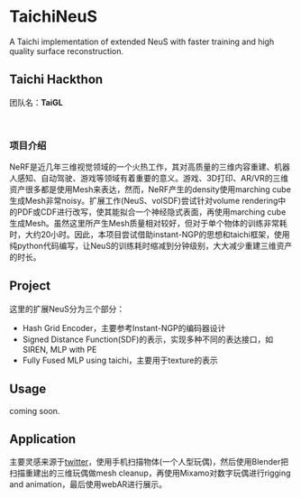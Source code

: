 # TaichiNeuS

A Taichi implementation of extended NeuS with faster training and high quality surface reconstruction.  <br>



## Taichi Hackthon

团队名：**TaiGL**<br>

<br>

### 项目介绍

NeRF是近几年三维视觉领域的一个火热工作，其对高质量的三维内容重建、机器人感知、自动驾驶、游戏等领域有着重要的意义。游戏、3D打印、AR/VR的三维资产很多都是使用Mesh来表达，然而，NeRF产生的density使用marching cube生成Mesh非常noisy。扩展工作(NeuS、volSDF)尝试针对volume rendering中的PDF或CDF进行改写，使其能拟合一个神经隐式表面，再使用marching cube生成Mesh。虽然这里所产生Mesh质量相对较好，但对于单个物体的训练非常耗时，大约20小时。因此，本项目尝试借助instant-NGP的思想和taichi框架，使用纯python代码编写，让NeuS的训练耗时缩减到分钟级别，大大减少重建三维资产的时长。<br>



## Project

这里的扩展NeuS分为三个部分：

* Hash Grid Encoder，主要参考Instant-NGP的编码器设计
* Signed Distance Function(SDF)的表示，实现多种不同的表达接口，如SIREN, MLP with PE
* Fully Fused MLP using taichi，主要用于texture的表示



## Usage

coming soon.



## Application

主要灵感来源于[twitter](https://twitter.com/nathanwchan/status/1595267321802944513)，使用手机扫描物体(一个人型玩偶)，然后使用Blender把扫描重建出的三维玩偶做mesh cleanup，再使用Mixamo对数字玩偶进行rigging and animation，最后使用webAR进行展示。
